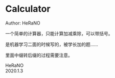 # Calculator

Author: HeRaNO

一个简单的计算器，只能计算加减乘除，可以带括号。

是机器学习二面的时候写的，被学长加的题……

里面中缀转后缀的过程需要注意。

HeRaNO  
2020.1.3
